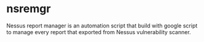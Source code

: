 # nsremgr
Nessus report manager is an automation script that build with google script to manage every report that exported from Nessus vulnerability scanner.